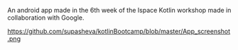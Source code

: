An android app made in the 6th week of the Ispace Kotlin workshop made in collaboration with Google.




https://github.com/supasheva/kotlinBootcamp/blob/master/App_screenshot.png
